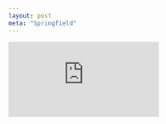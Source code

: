 ```yaml
---
layout: post
meta: "Springfield"
---
```


<iframe
    src="https://huggingface.co/spaces/NimaBoscarino/hotdog-gradio"
    frameborder="0"
></iframe>
